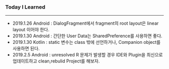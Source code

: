 ### Today I Learned

***

* 2019.1.26 Android : DialogFragment에서 fragment의 root layout은 linear layout 이어야 한다.
* 2019.1.30 Android : 간단한 User Data는 SharedPreference를 사용하면 좋다.
* 2019.1.30 Kotlin : static 변수는 class 밖에 선언하거나, Companion object를 사용하면 된다.
* 2019.2.5 Android : unresolved R 문제가 발생할 경우 IDE와 Plugin을 최신으로 업데이트하고 clean,rebulid Project를 해보자.

